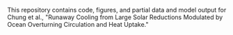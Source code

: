 This repository contains code, figures, and partial data and model output for Chung et al., "Runaway Cooling from Large Solar Reductions Modulated by Ocean Overturning Circulation and Heat Uptake."
